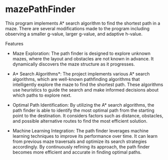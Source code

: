 # mazePathFinder
This program implements A* search algorithm to find the shortest path in a maze. There are several modifications made to the program including observing a smaller g-value, larger g-value, and adaptive h-value.

Features
- Maze Exploration: The path finder is designed to explore unknown mazes, where the layout and obstacles are not known in advance. It dynamically discovers the maze structure as it progresses.

- A* Search Algorithms*: The project implements various A* search algorithms, which are well-known pathfinding algorithms that intelligently explore the maze to find the shortest path. These algorithms use heuristics to guide the search and make informed decisions about which paths to explore next.

- Optimal Path Identification: By utilizing the A* search algorithms, the path finder is able to identify the most optimal path from the starting point to the destination. It considers factors such as distance, obstacles, and possible alternative routes to find the most efficient solution.

- Machine Learning Integration: The path finder leverages machine learning techniques to improve its performance over time. It can learn from previous maze traversals and optimize its search strategies accordingly. By continuously refining its approach, the path finder becomes more efficient and accurate in finding optimal paths.
